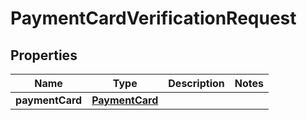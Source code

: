 
# PaymentCardVerificationRequest

## Properties
Name | Type | Description | Notes
------------ | ------------- | ------------- | -------------
**paymentCard** | [**PaymentCard**](PaymentCard.md) |  | 




